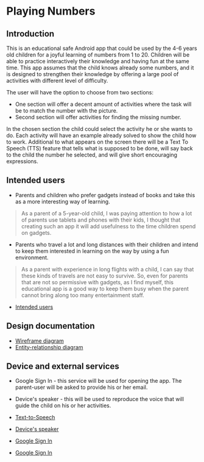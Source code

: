 # Playing Numbers

## Introduction

This is an educational safe Android app that could be used by the 4-6 years old children 
for a joyful learning of numbers from 1 to 20. 
Children will be able to practice interactively their knowledge and having fun at the same time. 
This app assumes that the child knows already some numbers, and it is designed to strengthen 
their knowledge by offering a large pool of activities with different level of difficulty. 

The user will have the option to choose from two sections:

   * One section will offer a decent amount of activities where the task will be to match the number with the picture. 
   * Second section will offer activities for finding the missing number.

In the chosen section the child could select the activity he or she wants to do. 
Each activity will have an example already solved to show the child how to work.
Additional to what appears on the screen there will be a Text To Speech (TTS) feature that tells what is supposed to be done, 
will say back to the child the number he selected, and will give short encouraging expressions.   

## Intended users 

   * Parents and children who prefer gadgets instead of books and take this as a more interesting way of learning.
 
   > As a parent of a 5-year-old child, I was paying attention to how a lot of parents use tablets and phones with their kids, I thought that creating such an app it will add usefulness to the time children spend on gadgets.

   * Parents who travel a lot and long distances with their children and intend to keep them interested in learning on the way by using a fun environment.

   > As a parent with experience in long flights with a child, I can say that these kinds of travels are not easy to survive. So, even for parents that are not so permissive with gadgets, as I find myself, this educational app is a good way to keep them busy when the parent cannot bring along too many entertainment staff. 

   * [Intended users](intended-users.md)
   
## Design documentation

   * [Wireframe diagram](wireframe.md)
   * [Entity-relationship diagram](erd.md)
   
## Device and external services

   * Google Sign In - this service will be used for opening the app. The parent-user will be asked to provide his or her email.
   * Device's speaker - this will be used to reproduce the voice that will guide the child on his or her activities.
   
   * [Text-to-Speech](https://android-developers.googleblog.com/2009/09/introduction-to-text-to-speech-in.html)
   * [Device's speaker](https://developer.android.com/training/wearables/wearable-sounds)
   * [Google Sign In](https://developers.google.com/identity/sign-in/android/start-integrating)
   * [Google Sign In](https://developers.google.com/identity/sign-in/android/sign-in)